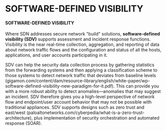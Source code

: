 # SOFTWARE-DEFINED VISIBILITY

#### SOFTWARE-DEFINED VISIBILITY

Where SDN addresses secure network "build" solutions, **software-defined visibility (SDV)** supports assessment and incident response functions. Visibility is the near real-time collection, aggregation, and reporting of data about network traffic flows and the configuration and status of all the hosts, applications, and user accounts participating in it.

SDV can help the security data collection process by gathering statistics from the forwarding systems and then applying a classification scheme to those systems to detect network traffic that deviates from baseline levels (gigamon.com/content/dam/resource-library/english/white-paper/wp-software-defined-visibility-new-paradigm-for-it.pdf). This can provide you with a more robust ability to detect anomalies—anomalies that may suggest an incident. SDV therefore gives you a high-level perspective of network flow and endpoint/user account behavior that may not be possible with traditional appliances. SDV supports designs such as zero trust and east/west (paloaltonetworks.com/cyberpedia/what-is-a-zero-trust-architecture), plus implementation of security orchestration and automated response (SOAR).